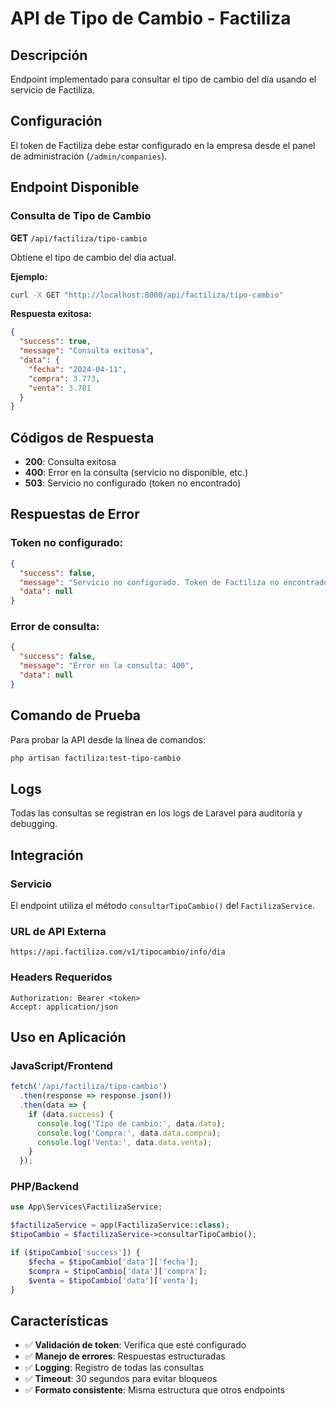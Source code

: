 # API de Tipo de Cambio - Factiliza

## Descripción
Endpoint implementado para consultar el tipo de cambio del día usando el servicio de Factiliza.

## Configuración
El token de Factiliza debe estar configurado en la empresa desde el panel de administración (`/admin/companies`).

## Endpoint Disponible

### Consulta de Tipo de Cambio
**GET** `/api/factiliza/tipo-cambio`

Obtiene el tipo de cambio del día actual.

**Ejemplo:**
```bash
curl -X GET "http://localhost:8000/api/factiliza/tipo-cambio"
```

**Respuesta exitosa:**
```json
{
  "success": true,
  "message": "Consulta exitosa",
  "data": {
    "fecha": "2024-04-11",
    "compra": 3.773,
    "venta": 3.781
  }
}
```

## Códigos de Respuesta

- **200**: Consulta exitosa
- **400**: Error en la consulta (servicio no disponible, etc.)
- **503**: Servicio no configurado (token no encontrado)

## Respuestas de Error

### Token no configurado:
```json
{
  "success": false,
  "message": "Servicio no configurado. Token de Factiliza no encontrado.",
  "data": null
}
```

### Error de consulta:
```json
{
  "success": false,
  "message": "Error en la consulta: 400",
  "data": null
}
```

## Comando de Prueba

Para probar la API desde la línea de comandos:

```bash
php artisan factiliza:test-tipo-cambio
```

## Logs

Todas las consultas se registran en los logs de Laravel para auditoría y debugging.

## Integración

### Servicio
El endpoint utiliza el método `consultarTipoCambio()` del `FactilizaService`.

### URL de API Externa
```
https://api.factiliza.com/v1/tipocambio/info/dia
```

### Headers Requeridos
```
Authorization: Bearer <token>
Accept: application/json
```

## Uso en Aplicación

### JavaScript/Frontend
```javascript
fetch('/api/factiliza/tipo-cambio')
  .then(response => response.json())
  .then(data => {
    if (data.success) {
      console.log('Tipo de cambio:', data.data);
      console.log('Compra:', data.data.compra);
      console.log('Venta:', data.data.venta);
    }
  });
```

### PHP/Backend
```php
use App\Services\FactilizaService;

$factilizaService = app(FactilizaService::class);
$tipoCambio = $factilizaService->consultarTipoCambio();

if ($tipoCambio['success']) {
    $fecha = $tipoCambio['data']['fecha'];
    $compra = $tipoCambio['data']['compra'];
    $venta = $tipoCambio['data']['venta'];
}
```

## Características

- ✅ **Validación de token**: Verifica que esté configurado
- ✅ **Manejo de errores**: Respuestas estructuradas
- ✅ **Logging**: Registro de todas las consultas
- ✅ **Timeout**: 30 segundos para evitar bloqueos
- ✅ **Formato consistente**: Misma estructura que otros endpoints